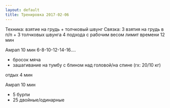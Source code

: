 ```yaml
---
layout: default
title: Тренировка 2017-02-06
---
```


Техника: взятие на грудь + толчковый швунг
Связка: 3 взятия на грудь в п/п + 3 толчковых швунга
4 подхода с рабочим весом
лимит времени 12 мин

Амрап 10 мин
6-8-10-12-14-16….
- бросок мяча
- зашагивание на тумбу с блином над головой/на спине (rx: 20/10 кг)

отдых 4 мин

Амрап 10 мин
- 5 бурпи
- 25 двойные/одинарные